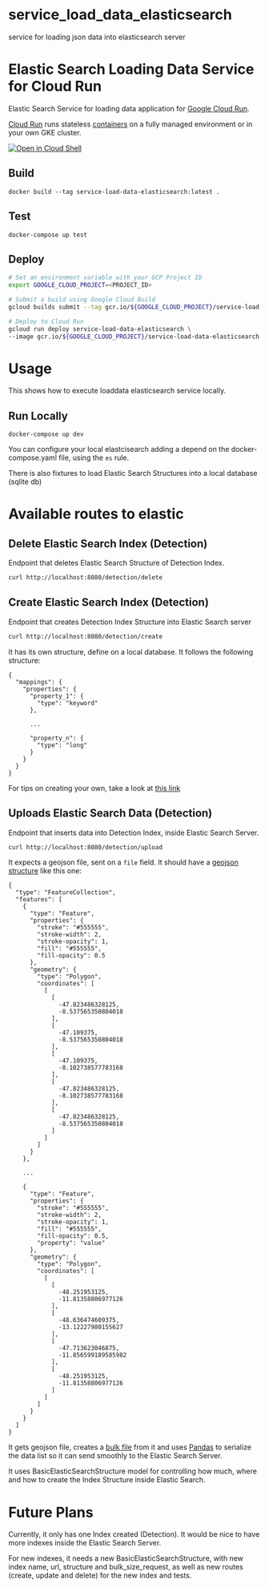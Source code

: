 # service_load_data_elasticsearch

service for loading json data into elasticsearch server

# Elastic Search Loading Data Service for Cloud Run

Elastic Search Service for loading data application for [Google Cloud Run][cloud_run].

[Cloud Run][cloud_run_docs] runs stateless [containers][cloud_container] on a fully managed environment or in your own GKE cluster.

[![Open in Cloud Shell][shell_img]][shell_link]

## Build

```
docker build --tag service-load-data-elasticsearch:latest .
```

## Test

```
docker-compose up test
```

## Deploy

```sh
# Set an environment variable with your GCP Project ID
export GOOGLE_CLOUD_PROJECT=<PROJECT_ID>

# Submit a build using Google Cloud Build
gcloud builds submit --tag gcr.io/${GOOGLE_CLOUD_PROJECT}/service-load-data-elasticsearch

# Deploy to Cloud Run
gcloud run deploy service-load-data-elasticsearch \
--image gcr.io/${GOOGLE_CLOUD_PROJECT}/service-load-data-elasticsearch
```

# Usage

This shows how to execute loaddata elasticsearch service locally.

## Run Locally

```
docker-compose up dev
```

You can configure your local elastcisearch adding a depend on the docker-compose.yaml file, using the `es` rule.

There is also fixtures to load Elastic Search Structures into a local database (sqlite db)

# Available routes to elastic

## Delete Elastic Search Index (Detection)

Endpoint that deletes Elastic Search Structure of Detection Index.

```sh
curl http://localhost:8080/detection/delete
```

## Create Elastic Search Index (Detection)

Endpoint that creates Detection Index Structure into Elastic Search server

```sh
curl http://localhost:8080/detection/create
```

It has its own structure, define on a local database. It follows the following structure:

```
{
  "mappings": {
    "properties": {
      "property_1": {
        "type": "keyword"
      },

      ...

      "property_n": {
        "type": "long"
      }
    }
  }
}
```

For tips on creating your own, take a look at [this link][mapping_url]

## Uploads Elastic Search Data (Detection)

Endpoint that inserts data into Detection Index, inside Elastic Search Server.

```sh
curl http://localhost:8080/detection/upload
```

It expects a geojson file, sent on a `file` field. It should have a [geojson structure][geojson_link] like this one:

```
{
  "type": "FeatureCollection",
  "features": [
    {
      "type": "Feature",
      "properties": {
        "stroke": "#555555",
        "stroke-width": 2,
        "stroke-opacity": 1,
        "fill": "#555555",
        "fill-opacity": 0.5
      },
      "geometry": {
        "type": "Polygon",
        "coordinates": [
          [
            [
              -47.823486328125,
              -8.537565350804018
            ],
            [
              -47.109375,
              -8.537565350804018
            ],
            [
              -47.109375,
              -8.102738577783168
            ],
            [
              -47.823486328125,
              -8.102738577783168
            ],
            [
              -47.823486328125,
              -8.537565350804018
            ]
          ]
        ]
      }
    },

    ...

    {
      "type": "Feature",
      "properties": {
        "stroke": "#555555",
        "stroke-width": 2,
        "stroke-opacity": 1,
        "fill": "#555555",
        "fill-opacity": 0.5,
        "property": "value"
      },
      "geometry": {
        "type": "Polygon",
        "coordinates": [
          [
            [
              -48.251953125,
              -11.81358806977126
            ],
            [
              -48.636474609375,
              -13.12227980155627
            ],
            [
              -47.713623046875,
              -11.856599189585982
            ],
            [
              -48.251953125,
              -11.81358806977126
            ]
          ]
        ]
      }
    }
  ]
}
```

It gets geojson file, creates a [bulk file][bulk_file] from it and uses [Pandas][pandas_link] to serialize the data list so it can send smoothly to the Elastic Search Server.

It uses BasicElasticSearchStructure model for controlling how much, where and how to create the Index Structure inside Elastic Search.

# Future Plans

Currently, it only has one Index created (Detection). It would be nice to have more indexes inside the Elastic Search Server.

For new indexes, it needs a new BasicElasticSearchStructure, with new index name, url, structure and bulk_size_request, as well as new routes (create, update and delete) for the new index and tests.

[cloud_run]: https://cloud.run
[cloud_run_docs]: https://cloud.google.com/run/docs/
[cloud_container]: https://cloud.google.com/containers/
[shell_img]: http://gstatic.com/cloudssh/images/open-btn.png
[shell_link]: https://console.cloud.google.com/run/detail/us-central1/service-load-data-elasticsearch/metrics?project=custom-plating-209314&cloudshell=true
[mapping_url]: https://www.elastic.co/guide/en/elasticsearch/reference/current/indices-put-mapping.html#put-mapping-api-multi-ex
[bulk_file]: https://www.elastic.co/guide/en/elasticsearch/reference/current/docs-bulk.html
[pandas_link]: https://pandas.pydata.org/docs/
[geojson_link]: https://geojson.org/
